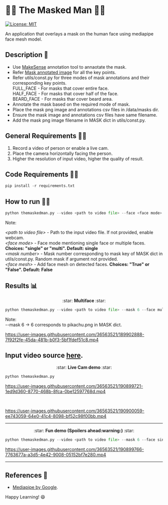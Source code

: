 # 👺😷 The Masked Man 🎃🥸
[![License: MIT](https://img.shields.io/badge/License-MIT-yellow.svg)](https://github.com/Logeswaran123/The-Masked-Man/blob/main/LICENSE)
<p>
An application that overlays a mask on the human face using mediapipe face mesh model.
</p>

## Description :scroll:
* Use [MakeSense](https://www.makesense.ai/) annotation tool to annaotate the mask.
* Refer [Mask annotated image](https://github.com/Logeswaran123/The-Masked-Man/blob/main/data/mask_points_info/gal_gadot_annotated.jpg) for all the key points.
* Refer utils/const.py for three modes of mask annotations and their corresponding key points. <br />
FULL_FACE - For masks that cover entire face. <br />
HALF_FACE - For masks that cover half of the face. <br />
BEARD_FACE - For masks thar cover beard area. <br />
* Annotate the mask based on the required mode of mask.
* Place the mask png image and annotations csv files in /data/masks dir.
* Ensure the mask image and annotations csv files have same filename.
* Add the mask png image filename in MASK dict in utils/const.py.

## General Requirements :mage_man:
1. Record a video of person or enable a live cam.
2. Place the camera horizontally facing the person.
3. Higher the resolution of input video, higher the quality of result.

## Code Requirements :mage_woman:
```python
pip install -r requirements.txt
```

## How to run :running_man:
```python
python themaskedman.py --video <path to video file> --face <face mode> --mask <mask number> --mesh <face mesh>
```
Note:<br />

*<path to video file\>* - Path to the input video file. If not provided, enable webcam.<br />
*<face mode\>* - Face mode mentioning single face or multiple faces. <b>Choices: "single" or "multi". Default: single </b><br />
*<mask number\>* - Mask number corresponding to mask key of MASK dict in utils/const.py. Random mask if argument not provided. <br />
*<face mesh\>* - Add face mesh on detected faces. <b>Choices: "True" or "False". Default: False </b><br />

## Results :bar_chart:

<p align="center"> :star: <b> Multiface </b> :star: </p>

```python
python themaskedman.py --video <path to video file> --mask 6 --face multi --mesh True
```
Note:<br />
--mask 6 -> 6 corresponds to pikachu.png in MASK dict.

https://user-images.githubusercontent.com/36563521/189902888-7f92f2fe-45da-481b-b0f3-5bf1fdef51c8.mp4

Input video source [here](https://www.pexels.com/video/girl-friends-posing-for-selfies-5935550/).
---

<p align="center"> :star: <b> Live Cam demo </b> :star: </p>

```python
python themaskedman.py
```

https://user-images.githubusercontent.com/36563521/190899721-1ed9d360-8770-468b-8fca-0be12597768d.mp4

<br />

https://user-images.githubusercontent.com/36563521/190900059-ee743059-64e0-41c4-8098-bf52c98f00bb.mp4

---

<p align="center"> :star: <b> Fun demo (Spoilers ahead:warning:) </b> :star: </p>

```python
python themaskedman.py --video <path to video file> --mask 6 --face single --mesh True
```

https://user-images.githubusercontent.com/36563521/190899766-7763677a-a3d5-4e42-9008-05152bf7e280.mp4

---

## References :page_facing_up:

* [Mediapipe by Google](https://github.com/google/mediapipe).

Happy Learning! 😄

